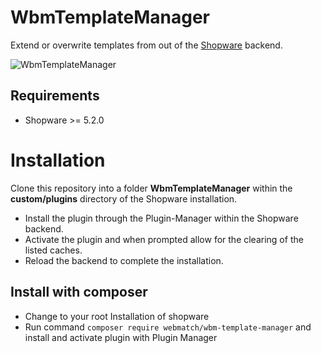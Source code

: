WbmTemplateManager
=====
Extend or overwrite templates from out of the [Shopware](https://www.shopware.de) backend.

![WbmTemplateManager](https://www.webmatch.de/wp-content/uploads/2017/04/templatemanager.png)

Requirements
-----
* Shopware >= 5.2.0

Installation
====
Clone this repository into a folder **WbmTemplateManager** within the **custom/plugins** directory of the Shopware installation.

* Install the plugin through the Plugin-Manager within the Shopware backend. 
* Activate the plugin and when prompted allow for the clearing of the listed caches.
* Reload the backend to complete the installation.

## Install with composer
* Change to your root Installation of shopware
* Run command `composer require webmatch/wbm-template-manager` and install and activate plugin with Plugin Manager 
